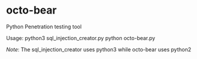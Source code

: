 octo-bear
=========

Python Penetration testing tool

Usage:
    python3 sql_injection_creator.py
    python octo-bear.py

*Note*: The sql_injection_creator uses python3 while octo-bear uses python2
